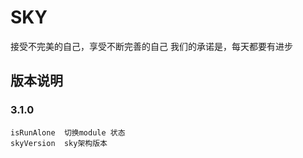 # SKY
接受不完美的自己，享受不断完善的自己 我们的承诺是，每天都要有进步

版本说明
-----------------------------------
### 3.1.0 

    isRunAlone  切换module 状态
    skyVersion  sky架构版本
